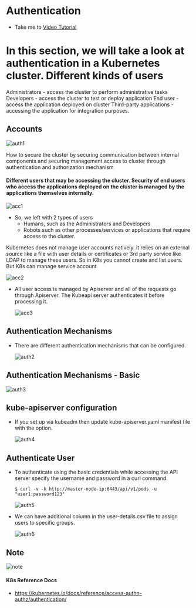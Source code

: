 # Authentication
  - Take me to [Video Tutorial](https://kodekloud.com/topic/authentication/)
  
In this section, we will take a look at authentication in a Kubernetes cluster.
Different kinds of users
=========================
Administrators - access the cluster to perform administrative tasks
Developers - access the cluster to test or deploy application
End user - access the application deployed on cluster
Third-party applications - accessing the application for integration purposes.

## Accounts

  ![auth1](../../images/auth1.PNG)

  How to secure the cluster by securing communication between internal components and securing management access to cluster through authentication and authorization mechanism
  
#### Different users that may be accessing the cluster. Security of end users who access the applications deployed on the cluster is managed by the applications themselves internally.

 ![acc1](../../images/acc1.PNG)
 
- So, we left with 2 types of users
  - Humans, such as the Administrators and Developers
  - Robots such as other processes/services or applications that require access to the cluster.

Kubernetes does not manage user accounts natively. it relies on an external source like a file with user details or certificates or 3rd 
party service like LDAP  to manage these users. So in K8s you cannot create and list users.
But K8s can manage service account
  

  ![acc2](../../images/acc2.PNG)
  
- All user access is managed by Apiserver and all of the requests go through Apiserver. The Kubeapi server authenticates it before processing it.
 
  ![acc3](../../images/acc3.PNG)
  
## Authentication Mechanisms
- There are different authentication mechanisms that can be configured.

  ![auth2](../../images/auth2.PNG)
  
## Authentication Mechanisms - Basic
  
  ![auth3](../../images/auth3.PNG)
  
## kube-apiserver configuration
- If you set up via kubeadm then update kube-apiserver.yaml manifest file with the option.
  
  ![auth4](../../images/auth4.PNG)
  
## Authenticate User

- To authenticate using the basic credentials while accessing the API server specify the username and password in a curl command.
  ```
  $ curl -v -k http://master-node-ip:6443/api/v1/pods -u "user1:password123"
  ```
  ![auth5](../../images/auth5.PNG)
  
- We can have additional column in the user-details.csv file to assign users to specific groups.

  ![auth6](../../images/auth6.PNG)
  
## Note
 
 ![note](../../images/note.PNG)
  
  
#### K8s Reference Docs
- https://kubernetes.io/docs/reference/access-authn-authz/authentication/ 
  
  
